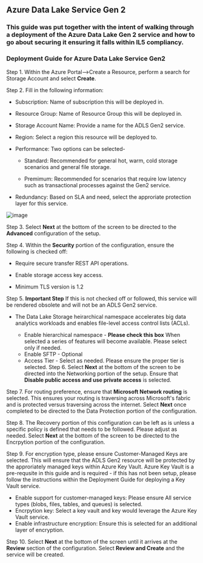 ## Azure Data Lake Service Gen 2 

### This guide was put together with the intent of walking through a deployment of the Azure Data Lake Gen 2 service and how to go about securing it ensuring it falls within IL5 compliancy. 

### Deployment Guide for Azure Data Lake Service Gen2

Step 1. Within the Azure Portal-->Create a Resource, perform a search for Storage Account and select **Create**.

Step 2. Fill in the following information:
   - Subscription: Name of subscription this will be deployed in.
          
   - Resource Group: Name of Resource Group this will be deployed in.
                    
   - Storage Account Name: Provide a name for the ADLS Gen2 service.
                    
   - Region: Select a region this resource will be deployed to.
                    
   - Performance: Two options can be selected-
                    
        - Standard: Recommended for general hot, warm, cold storage scenarios and general file storage.
                              
        - Premimum: Recommended for scenarios that require low latency such as transactional processes against the Gen2 service.
                              
 - Redundancy: Based on SLA and need, select the approriate protection layer for this service.
                    
![image](https://user-images.githubusercontent.com/95705084/206785300-fc403311-7c79-4364-addc-5d1d009fb8c2.png)

Step 3. Select **Next** at the bottom of the screen to be directed to the **Advanced** configuration of the setup.

Step 4. Within the **Security** portion of the configuration, ensure the following is checked off:

   - Require secure transfer REST API operations.
   
   - Enable storage access key access.
   
   - Minimum TLS version is 1.2

Step 5. **Important Step** If this is not checked off or followed, this service will be rendered obsolete and will not be an ADLS Gen2 service.

   - The Data Lake Storage heirarchical namespace accelerates big data analytics workloads and enables file-level access control lists (ACLs).
   
        - Enable hierarchical namespace - **Please check this box** When selected a series of features will become available. Please select only if needed.
        - Enable SFTP - Optional
        - Access Tier - Select as needed. Please ensure the proper tier is selected.
Step 6. Select **Next** at the bottom of the screen to be directed into the Networking portion of the setup. Ensure that **Disable public access and use private access** is selected.

Step 7. For routing preference, ensure that **Microsoft Network routing** is selected. This ensures your routing is traversing across Microsoft's fabric and is protected versus traversing across the internet. Select **Next** once completed to be directed to the Data Protection portion of the configuration.

Step 8. The Recovery portion of this configuration can be left as is unless a specific policy is defined that needs to be followed. Please adjust as needed. Select **Next** at the bottom of the screen to be directed to the Encrpytion portion of the configuration.

Step 9. For encryption type, please ensure Customer-Managed Keys are selected. This will ensure that the ADLS Gen2 resource will be protected by the approriately managed keys within Azure Key Vault. Azure Key Vault is a pre-requsite in this guide and is required - if this has not been setup, please follow the instructions within the Deployment Guide for deploying a Key Vault service.

   - Enable support for customer-managed keys: Please ensure All service types (blobs, files, tables, and queues) is selected.
   - Encrpytion key: Select a key vault and key would leverage the Azure Key Vault service. 
   - Enable infrastructure encryption: Ensure this is selected for an additional layer of encryption.
 
Step 10. Select **Next** at the bottom of the screen until it arrives at the **Review** section of the configuration. Select **Review and Create** and the service will be created.
